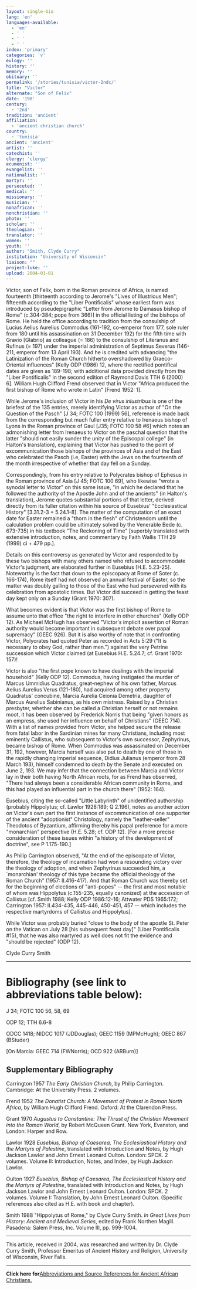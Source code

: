 ```yaml
---
layout: single-bio
lang: 'en'
languages-available:
  - 'en'
  - ' '
  - ' '
  - ' '
index: 'primary'
categories: 'v'
eulogy: ''
history: ''
memory: ''
obituary: ''
permalink: '/stories/tunisia/victor-2ndc/'
title: "Victor"
alternate: "Son of Felix"
date: '198'
century:
  - '2nd'
tradition: 'ancient'
affiliation:
  - 'ancient christian church'
country:
  - 'tunisia'
ancient: 'ancient'
artist: ''
catechist: ''
clergy: 'clergy'
ecumenist: ''
evangelist: ''
nationalist: ''
martyr: ''
persecuted: ''
medical: ''
missionary: ''
musician: ''
nonafrican: ''
nonchristian: ''
photo: ''
scholar: ''
theologian: ''
translator: ''
women: ''
youth: ''
author: "Smith, Clyde Curry"
institution: "University of Wisconsin"
liaison: ""
project-luke: ''
upload: 2004-01-01
---
```




Victor, son of Felix, born in the Roman province of Africa, is named fourteenth [thirteenth according to Jerome's "Lives of Illustrious Men"; fifteenth according to the "Liber Pontificalis" whose earliest form was introduced by pseudepigraphic "Letter from Jerome to Damasus bishop of Rome" (c.304-384; pope from 366)] in the official listing of the bishops of Rome.  He held the office according to tradition from the consulship of Lucius Aelius Aurelius Commodus (161-192, co-emperor from 177, sole ruler from 180 until his assassination on 31 December 192) for the fifth time with Gravio [Glabrio] as colleague (= 186) to the consulship of Literanus and Rufinus (= 197) under the imperial administration of Septimus Severus (146-211, emperor from 13 April 193).  And he is credited with advancing "the Latinization of the Roman Church hitherto overshadowed by Graeco-Oriental influences" [Kelly ODP (1986) 12, where the rectified pontifical dates are given as 189-198; with additional data provided directly from the "Liber Pontificalis" in the second edition of Raymond Davis TTH 6 (2000) 6].  William Hugh Clifford Frend observed that in Victor "Africa produced the first bishop of Rome who wrote in Latin" [Frend 1952: 1].

While Jerome's inclusion of Victor in his *De virus inlustribus* is one of the briefest of the 135 entries, merely identifying Victor as author of "On the Question of the Pasch" [J 34; FOTC 100 (1999) 56], reference is made back from the corresponding but much fuller entry relative to Irenaeus bishop of Lyons in the Roman province of Gaul [J35; FOTC 100 58 #6] which notes an admonishing letter from Irenaeus to Victor on the paschal question that the latter "should not easily sunder the unity of the Episcopal college" (in Halton's translation), explaining that Victor has pushed to the point of excommunication those bishops of the provinces of Asia and of the East who celebrated the Pasch (i.e, Easter) with the Jews on the fourteenth of the month irrespective of whether that day fell on a Sunday.

Correspondingly, from his entry relative to Polycrates bishop of Ephesus in the Roman province of Asia [J 45; FOTC 100 69], who likewise "wrote a synodal letter to Victor" on this same issue, "in which he declared that he followed the authority of the Apostle John and of the ancients" (in Halton's translation), Jerome quotes substantial portions of that letter, derived directly from its fuller citation within his source of Eusebius' "Ecclesiastical History" [3.31.2-3 + 5.24.1-8].  The matter of the computation of an exact date for Easter remained a "thorn in the flesh" of Christendom until the calculation problem could be ultimately solved by the Venerable Bede (c. 673-735) in his textbook "The Reckoning of Time" [superbly translated with extensive introduction, notes, and commentary by Faith Wallis TTH 29 (1999) ci + 479 pp.].

Details on this controversy as generated by Victor and responded to by these two bishops with many others named who refused to accommodate Victor's judgment, are elaborated further in Eusebius [H.E. 5.23-25].  Noteworthy is the fact that down to the episcopacy at Rome of Soter (c. 166-174), Rome itself had not observed an annual festival of Easter, so the matter was doubly galling to those of the East who had persevered with its celebration from apostolic times.  But Victor did succeed in getting the feast day kept only on a Sunday (Grant 1970: 307).

What becomes evident is that Victor was the first bishop of Rome to assume unto that office "the right to interfere in other churches" (Kelly ODP 12).  As Michael McHugh has observed "Victor's implicit assertion of Roman authority would become important in subsequent debate over papal supremacy" (GEEC 926).  But it is also worthy of note that in confronting Victor, Polycrates had quoted Peter as recorded in Acts 5:29 ("It is necessary to obey God, rather than men.") against the very Petrine succession which Victor claimed (at Eusebius H.E. 5.24.7; cf. Grant 1970: 157)!

Victor is also "the first pope known to have dealings with the imperial household" (Kelly ODP 12).  Commodus, having instigated the murder of Marcus Ummidius Quadratus, great-nephew of his own father, Marcus Aelius Aurelius Verus (121-180), had acquired among other property Quadratus' concubine, Marcia Aurelia Ceionia Demetria, daughter of Marcus Aurelius Sabinianus, as his own mistress.  Raised by a Christian presbyter, whether she can be called a Christian herself or not remains moot, it has been observed by Frederick Norris that being "given honors as an empress, she used her influence on behalf of Christians" (GEEC 714).  With a list of names provided from Victor, she helped secure the release from fatal labor in the Sardinian mines for many Christians, including most eminently Callistus, who subsequent to Victor's own successor, Zephyrinus, became bishop of Rome.  When Commodus was assassinated on December 31, 192, however, Marcia herself was also put to death by one of those in the rapidly changing imperial sequence, Didius Julianus (emperor from 28 March 193), himself condemned to death by the Senate and executed on June 2, 193. We may infer that the connection between Marcia and Victor lay in their both having North African roots, for as Frend has observed, "There had always been a considerable African community in Rome, and this had played an influential part in the church there" (1952: 164).

Eusebius, citing the so-called "Little Labyrinth" of unidentified authorship (probably Hippolytus; cf. Lawlor 1928:189; Q 2.196), notes as another action on Victor's own part the first instance of excommunication of one supporter of the ancient "adoptionist" Christology, namely the "leather-seller" Theodotos of Byzantium, affirming thereby his papal preference for a more "monarchian" perspective (H.E. 5.28; cf. ODP 12).  [For a more precise consideration of these issues within "a history of the development of doctrine", see P 1.175-190.]

As Philip Carrington observed, "At the end of the episcopate of Victor, therefore, the theology of incarnation had won a resounding victory over the theology of adoption, and when Zephyrinus succeeded him, a `monarchian' theology of this type became the official theology of the Roman Church" (1957: II.416-417).  And that Roman Church was thereby set for the beginning of elections of "anti-popes" -- the first and most notable of whom was Hippolytus (c.155-235, equally canonized) at the accession of Callistus [cf. Smith 1988; Kelly ODP 1986:12-16; Attwater PDS 1965:172; Carrington 1957: II.434-435, 445-446, 450-451, 457 -- which includes the respective martyrdoms of Callistus and Hippolytus].

While Victor was probably buried "close to the body of the apostle St. Peter on the Vatican on July 28 [his subsequent feast day]" (Liber Pontificalis #15), that he was also martyred as well does not fit the evidence and "should be rejected" (ODP 12).

Clyde Curry Smith

---

# Bibliography (see link to abbreviations table below):

J 34; FOTC 100 56, 58, 69

ODP 12; TTH 6.6-8

ODCC 1418; NIDCC 1017 (JDDouglas); GEEC 1159 (MPMcHugh); OEEC 867 (BStuder)

[On Marcia:  GEEC 714 (FWNorris); OCD 922 (ARBurn)]

## Supplementary Bibliography

Carrington 1957
*The Early Christian Church*, by Philip Carrington.  Cambridge:  At the University Press.  2 volumes.

Frend 1952
*The Donatist Church:  A Movement of Protest in Roman North Africa*, by William Hugh Clifford Frend.  Oxford:  At the Clarendon Press.

Grant 1970
*Augustus to Constantine:  The Thrust of the Christian Movement into the Roman World*, by Robert McQueen Grant.  New York, Evanston, and London:  Harper and Row.

Lawlor 1928
*Eusebius, Bishop of Caesarea, The Ecclesiastical History and the Martyrs of Palestine*, translated with Introduction and Notes, by Hugh Jackson Lawlor and John Ernest Leonard Oulton.  London:  SPCK.  2 volumes.  Volume II:  Introduction, Notes, and Index, by Hugh Jackson Lawlor.

Oulton 1927
*Eusebius, Bishop of Caesarea, The Ecclesiastical History and the Martyrs of Palestine*, translated with Introduction and Notes, by Hugh Jackson Lawlor and John Ernest Leonard Oulton.  London:  SPCK.  2 volumes.  Volume I:  Translation, by John Ernest Leonard Oulton.  (Specific references also cited as H.E. with book and chapter).

Smith 1988
"Hippolytus of Rome," by Clyde Curry Smith.  *In Great Lives from History:  Ancient and Medieval Series*, edited by Frank Northen Magill.  Pasadena:  Salem Press, Inc.  Volume III, pp. 999-1004.

---

This article, received in 2004, was researched and written by Dr. Clyde Curry Smith, Professor Emeritus of Ancient History and Religion, University of Wisconsin, River Falls.

---

**Click here for**[Abbreviations and Source References for Ancient African Christians.]({{site.url}}/resources/ancient-references/)
